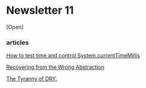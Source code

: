 # Newsletter 11
[Open]
### articles

[How to test time and control System.currentTimeMillis](http://blog.blundellapps.co.uk/how-to-test-time-and-control-system-currenttimemillis/)

[Recovering from the Wrong Abstraction](http://us3.campaign-archive1.com/?u=1090565ccff48ac602d0a84b4&id=92902a19e4)

[The Tyranny of DRY.](http://us3.campaign-archive2.com/?u=1090565ccff48ac602d0a84b4&id=5132867f6e)
